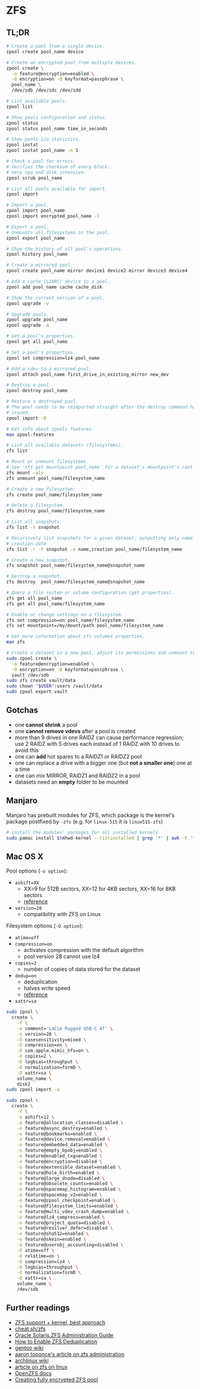 # ZFS

## TL;DR

```sh
# Create a pool from a single device.
zpool create pool_name device

# Create an encrypted pool from multiple devices.
zpool create \
  -o feature@encryption=enabled \
  -O encryption=on -O keyformat=passphrase \
  pool_name \
  /dev/sdb /dev/sdc /dev/sdd

# List available pools.
zpool list

# Show pools configuration and status.
zpool status
zpool status pool_name time_in_seconds

# Show pools i/o statistics.
zpool iostat
zpool iostat pool_name -n 1

# Check a pool for errors.
# Verifies the checksum of every block.
# Very cpu and disk intensive.
zpool scrub pool_name

# List all pools available for import.
zpool import

# Import a pool.
zpool import pool_name
zpool import encrypted_pool_name -l

# Export a pool.
# Unmounts all filesystems in the pool.
zpool export pool_name

# Show the history of all pool's operations.
zpool history pool_name

# Create a mirrored pool.
zpool create pool_name mirror device1 device2 mirror device3 device4

# Add a cache (L2ARC) device to a pool.
zpool add pool_name cache cache_disk

# Show the current version of a pool.
zpool upgrade -v

# Upgrade pools.
zpool upgrade pool_name
zpool upgrade -a

# Get a pool's properties.
zpool get all pool_name

# Set a pool's properties.
zpool set compression=lz4 pool_name

# Add a vdev to a mirrored pool.
zpool attach pool_name first_drive_in_existing_mirror new_dev

# Destroy a pool.
zpool destroy pool_name

# Restore a destroyed pool.
# The pool needs to be reimported straight after the destroy command has been
# issued.
zpool import -D

# Get info about zpools features.
man zpool-features

# List all available datasets (filesystems).
zfs list

# Mount or unmount filesystems.
# See 'zfs get mountpoint pool_name' for a dataset's mountpoint's root path.
zfs mount -alv
zfs unmount pool_name/filesystem_name

# Create a new filesystem.
zfs create pool_name/filesystem_name

# Delete a filesystem.
zfs destroy pool_name/filesystem_name

# List all snapshots.
zfs list -t snapshot

# Recursively list snapshots for a given dataset, outputting only name and
# creation date
zfs list -r -t snapshot -o name,creation pool_name/filesystem_name

# Create a new snapshot.
zfs snapshot pool_name/filesystem_name@snapshot_name

# Destroy a snapshot.
zfs destroy  pool_name/filesystem_name@snapshot_name

# Query a file system or volume configuration (get properties).
zfs get all pool_name
zfs get all pool_name/filesystem_name

# Enable or change settings on a filesystem.
zfs set compression=on pool_name/filesystem_name
zfs set mountpoint=/my/mount/path pool_name/filesystem_name

# Get more information about zfs volumes properties.
man zfs
```

```sh
# Create a dataset in a new pool, adjust its permissions and unmount the pool.
sudo zpool create \
  -o feature@encryption=enabled \
  -O encryption=on -O keyformat=passphrase \
  vault /dev/sdb
sudo zfs create vault/data
sudo chown "$USER":users /vault/data
sudo zpool export vault
```

## Gotchas

- one **cannot shrink** a pool
- one **cannot remove vdevs** after a pool is created
- more than 9 drives in one RAIDZ can cause performance regression; use 2 RAIDZ with 5 drives each instead of 1 RAIDZ with 10 drives to avoid this
- one can **add** hot spares to a RAIDZ1 or RAIDZ2 pool
- one can replace a drive with a bigger one (but **not a smaller one**) one at a time
- one can mix MIRROR, RAIDZ1 and RAIDZ2 in a pool
- datasets need an **empty** folder to be mounted

## Manjaro

Manjaro has prebuilt modules for ZFS, which package is the kernel's package postfixed by `-zfs` (e.g. for `linux-515` it is `linux515-zfs`)

```sh
# install the modules' packages for all installed kernels
sudo pamac install $(mhwd-kernel --listinstalled | grep '*' | awk -F '* ' '{print $2}' | xargs -I {} echo {}-zfs)
```

## Mac OS X

Pool options (`-o option`):

* `ashift=XX`
  * XX=9 for 512B sectors, XX=12 for 4KB sectors, XX=16 for 8KB sectors
  * [reference](http://open-zfs.org/wiki/Performance_tuning#Alignment_Shift_.28ashift.29)
* `version=28`
  * compatibility with ZFS on Linux

Filesystem options (`-O option`):

* `atime=off`
* `compression=on`
  * activates compression with the default algorithm
  * pool version 28 cannot use lz4
* `copies=2`
  * number of copies of data stored for the dataset
* `dedup=on`
  * deduplication
  * halves write speed
  * [reference](http://open-zfs.org/wiki/Performance_tuning#Deduplication)
* `xattr=sa`

```sh
sudo zpool \
  create \
    -f \
    -o comment='LaCie Rugged USB-C 4T' \
    -o version=28 \
    -O casesensitivity=mixed \
    -O compression=on \
    -O com.apple.mimic_hfs=on \
    -O copies=2 \
    -O logbias=throughput \
    -O normalization=formD \
    -O xattr=sa \
    volume_name \
    disk2
sudo zpool import -a
```

```sh
sudo zpool \
  create \
    -f \
    -o ashift=12 \
    -o feature@allocation_classes=disabled \
    -o feature@async_destroy=enabled \
    -o feature@bookmarks=enabled \
    -o feature@device_removal=enabled \
    -o feature@embedded_data=enabled \
    -o feature@empty_bpobj=enabled \
    -o feature@enabled_txg=enabled \
    -o feature@encryption=disabled \
    -o feature@extensible_dataset=enabled \
    -o feature@hole_birth=enabled \
    -o feature@large_dnode=disabled \
    -o feature@obsolete_counts=enabled \
    -o feature@spacemap_histogram=enabled \
    -o feature@spacemap_v2=enabled \
    -o feature@zpool_checkpoint=enabled \
    -o feature@filesystem_limits=enabled \
    -o feature@multi_vdev_crash_dump=enabled \
    -o feature@lz4_compress=enabled \
    -o feature@project_quota=disabled \
    -o feature@resilver_defer=disabled \
    -o feature@sha512=enabled \
    -o feature@skein=enabled \
    -o feature@userobj_accounting=disabled \
    -O atime=off \
    -O relatime=on \
    -O compression=lz4 \
    -O logbias=throughput \
    -O normalization=formD \
    -O xattr=sa \
    volume_name \
    /dev/sdb
```

## Further readings

- [ZFS support + kernel, best approach]
- [cheat.sh/zfs]
- [Oracle Solaris ZFS Administration Guide]
- [How to Enable ZFS Deduplication]
- [gentoo wiki]
- [aaron toponce's article on zfs administration]
- [archlinux wiki]
- [article on zfs on linux]
- [OpenZFS docs]
- [Creating fully encrypted ZFS pool]

[aaron toponce's article on zfs administration]: https://pthree.org/2012/12/04/zfs-administration-part-i-vdevs/
[archlinux wiki]: https://wiki.archlinux.org/title/ZFS
[article on zfs on linux]: https://blog.heckel.io/2017/01/08/zfs-encryption-openzfs-zfs-on-linux
[cheat.sh/zfs]: https://cheat.sh/zfs
[creating fully encrypted zfs pool]: https://timor.site/2021/11/creating-fully-encrypted-zfs-pool/
[gentoo wiki]: https://wiki.gentoo.org/wiki/ZFS
[how to enable zfs deduplication]: https://linuxhint.com/zfs-deduplication/
[openzfs docs]: https://openzfs.github.io/openzfs-docs/
[oracle solaris zfs administration guide]: https://docs.oracle.com/cd/E19253-01/819-5461/index.html
[zfs support + kernel, best approach]: https://forum.manjaro.org/t/zfs-support-kernel-best-approach/33329/2
